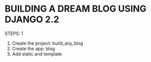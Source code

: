BUILDING A DREAM BLOG USING DJANGO 2.2
======================================

STEPS: 1

1. Create the project: build_any_blog
2. Create the app: blog
3. Add static and template


